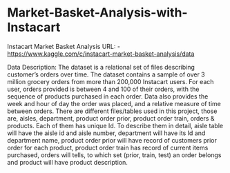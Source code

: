 # Market-Basket-Analysis-with-Instacart


Instacart Market Basket Analysis URL: - https://www.kaggle.com/c/instacart-market-basket-analysis/data

Data Description: The dataset is a relational set of files describing customer’s orders over time. The dataset contains a sample of over 3 million grocery orders from more than 200,000 Instacart users. For each user, orders provided is between 4 and 100 of their orders, with the sequence of products purchased in each order. Data also provides the week and hour of day the order was placed, and a relative measure of time between orders. There are different files/tables used in this project, those are, aisles, department, product order prior, product order train, orders & products. Each of them has unique Id. To describe them in detail, aisle table will have the aisle id and aisle number, department will have its Id and department name, product order prior will have record of customers prior order for each product, product order train has record of current items purchased, orders will tells, to which set (prior, train, test) an order belongs and product will have product description.
